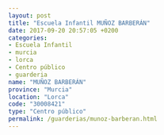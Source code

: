 ```yaml
---
layout: post
title: "Escuela Infantil MUÑOZ BARBERÁN"
date: 2017-09-20 20:57:05 +0200
categories:
- Escuela Infantil
- murcia
- lorca
- Centro público
- guarderia
name: "MUÑOZ BARBERÁN"
province: "Murcia"
location: "Lorca"
code: "30008421"
type: "Centro público"
permalink: /guarderias/munoz-barberan.html
---
```

